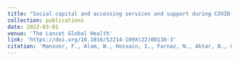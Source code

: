 ```yaml
---
title: "Social capital and accessing services and support during COVID-19 in informal settlements of Dhaka, Bangladesh: a cross-sectional study"
collection: publications
date: 2022-03-01
venue: 'The Lancet Global Health'
link: 'https://doi.org/10.1016/S2214-109X(22)00138-3'
citation: 'Manzoor, F., Alam, W., Hossain, I., Farnaz, N., Aktar, B., & Rashid, S. F. (2022). Social capital and accessing services and support during COVID-19 in informal settlements of Dhaka, Bangladesh: a cross-sectional study. The Lancet Global Health, 10, S9.'
---
```

